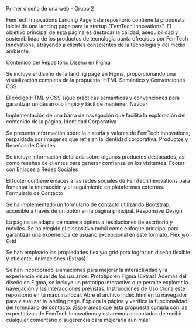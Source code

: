 Primer diseño de una web - Grupo 2

FemTech Innovations Landing Page
Este repositorio contiene la propuesta inicial de una landing page para la startup "FemTech Innovations". El objetivo principal de esta página es destacar la calidad, asequibilidad y sostenibilidad de los productos de tecnología punta ofrecidos por FemTech Innovations, atrayendo a clientes conscientes de la tecnología y del medio ambiente.

Contenido del Repositorio
Diseño en Figma

Se incluye el diseño de la landing page en Figma, proporcionando una visualización completa de la propuesta.
HTML Semántico y Convenciones CSS

El código HTML y CSS sigue prácticas semánticas y convenciones para garantizar un desarrollo limpio y fácil de mantener.
Navbar

Implementación de una barra de navegación que facilita la exploración del contenido de la página.
Identidad Corporativa

Se presenta información sobre la historia y valores de FemTech Innovations, respaldada por imágenes que reflejan la identidad corporativa.
Productos y Reseñas de Clientes

Se incluye información detallada sobre algunos productos destacados, así como reseñas de clientes para generar confianza en los visitantes.
Footer con Enlaces a Redes Sociales

El footer contiene enlaces a las redes sociales de FemTech Innovations para fomentar la interacción y el seguimiento en plataformas externas.
Formulario de Contacto

Se ha implementado un formulario de contacto utilizando Bootstrap, accesible a través de un botón en la página principal.
Responsive Design

La página se adapta de manera óptima a resoluciones de escritorio y móviles. Se ha elegido el dispositivo móvil como enfoque principal para garantizar una experiencia de usuario excepcional en este formato.
Flex y/o Grid

Se han empleado las propiedades flex y/o grid para lograr un diseño flexible y eficiente.
Animaciones (Extras)

Se han incorporado animaciones para mejorar la interactividad y la experiencia visual de los usuarios.
Prototipo en Figma (Extras)
Además del diseño en Figma, se incluye un prototipo interactivo que permite explorar la navegación y las interacciones previstas.
Instrucciones de Uso
Clona este repositorio en tu máquina local.
Abre el archivo index.html en tu navegador para visualizar la landing page.
Explora la página y verifica la funcionalidad del formulario de contacto.
¡Esperamos que esta propuesta cumpla con las expectativas de FemTech Innovations y estaremos encantados de recibir cualquier comentario o sugerencia para mejorarla aún más!
